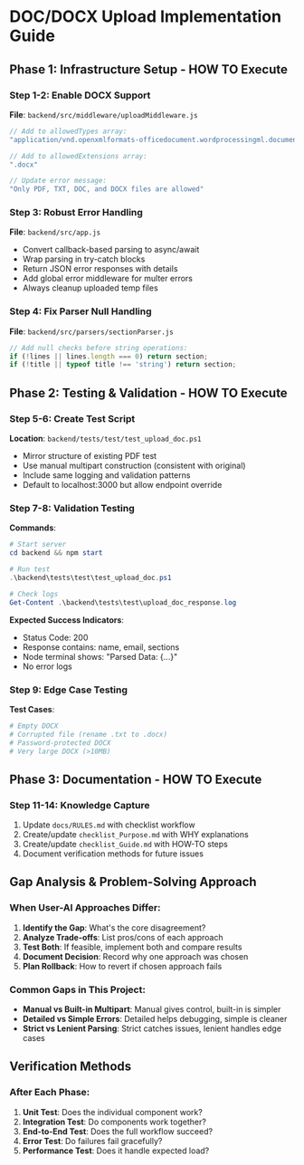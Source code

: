 # DOC/DOCX Upload Implementation Guide

## Phase 1: Infrastructure Setup - HOW TO Execute

### Step 1-2: Enable DOCX Support
**File**: `backend/src/middleware/uploadMiddleware.js`
```javascript
// Add to allowedTypes array:
"application/vnd.openxmlformats-officedocument.wordprocessingml.document"

// Add to allowedExtensions array:
".docx"

// Update error message:
"Only PDF, TXT, DOC, and DOCX files are allowed"
```

### Step 3: Robust Error Handling
**File**: `backend/src/app.js`
- Convert callback-based parsing to async/await
- Wrap parsing in try-catch blocks
- Return JSON error responses with details
- Add global error middleware for multer errors
- Always cleanup uploaded temp files

### Step 4: Fix Parser Null Handling
**File**: `backend/src/parsers/sectionParser.js`
```javascript
// Add null checks before string operations:
if (!lines || lines.length === 0) return section;
if (!title || typeof title !== 'string') return section;
```

## Phase 2: Testing & Validation - HOW TO Execute

### Step 5-6: Create Test Script
**Location**: `backend/tests/test/test_upload_doc.ps1`
- Mirror structure of existing PDF test
- Use manual multipart construction (consistent with original)
- Include same logging and validation patterns
- Default to localhost:3000 but allow endpoint override

### Step 7-8: Validation Testing
**Commands**:
```powershell
# Start server
cd backend && npm start

# Run test
.\backend\tests\test\test_upload_doc.ps1

# Check logs
Get-Content .\backend\tests\test\upload_doc_response.log
```

**Expected Success Indicators**:
- Status Code: 200
- Response contains: name, email, sections
- Node terminal shows: "Parsed Data: {...}"
- No error logs

### Step 9: Edge Case Testing
**Test Cases**:
```powershell
# Empty DOCX
# Corrupted file (rename .txt to .docx)
# Password-protected DOCX
# Very large DOCX (>10MB)
```

## Phase 3: Documentation - HOW TO Execute

### Step 11-14: Knowledge Capture
1. Update `docs/RULES.md` with checklist workflow
2. Create/update `checklist_Purpose.md` with WHY explanations
3. Create/update `checklist_Guide.md` with HOW-TO steps
4. Document verification methods for future issues

## Gap Analysis & Problem-Solving Approach

### When User-AI Approaches Differ:
1. **Identify the Gap**: What's the core disagreement?
2. **Analyze Trade-offs**: List pros/cons of each approach
3. **Test Both**: If feasible, implement both and compare results
4. **Document Decision**: Record why one approach was chosen
5. **Plan Rollback**: How to revert if chosen approach fails

### Common Gaps in This Project:
- **Manual vs Built-in Multipart**: Manual gives control, built-in is simpler
- **Detailed vs Simple Errors**: Detailed helps debugging, simple is cleaner
- **Strict vs Lenient Parsing**: Strict catches issues, lenient handles edge cases

## Verification Methods

### After Each Phase:
1. **Unit Test**: Does the individual component work?
2. **Integration Test**: Do components work together?
3. **End-to-End Test**: Does the full workflow succeed?
4. **Error Test**: Do failures fail gracefully?
5. **Performance Test**: Does it handle expected load?
